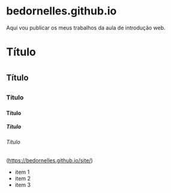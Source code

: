 # bedornelles.github.io
Aqui vou publicar os meus trabalhos da aula de introdução web.

# Título <h1>
## Título <h2>
### Título <h3>
#### Título <h4>
##### Título <h5>
###### Título <h6>


(https://bedornelles.github.io/site/)



* item 1
* item 2
* item 3

